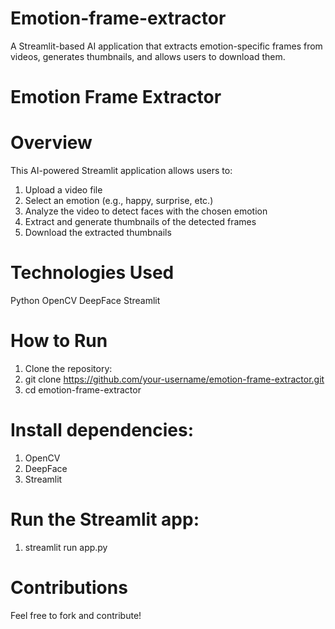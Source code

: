 # Emotion-frame-extractor
A Streamlit-based AI application that extracts emotion-specific frames from videos, generates thumbnails, and allows users to download them.


# Emotion Frame Extractor
# Overview
This AI-powered Streamlit application allows users to:
  1. Upload a video file
  2. Select an emotion (e.g., happy, surprise, etc.)
  3. Analyze the video to detect faces with the chosen emotion
  4. Extract and generate thumbnails of the detected frames
  5. Download the extracted thumbnails

# Technologies Used
Python
OpenCV
DeepFace
Streamlit

# How to Run
1. Clone the repository:
2. git clone https://github.com/your-username/emotion-frame-extractor.git
3. cd emotion-frame-extractor

# Install dependencies:
1. OpenCV
2. DeepFace
3. Streamlit

# Run the Streamlit app:
1. streamlit run app.py

# Contributions
Feel free to fork and contribute!
